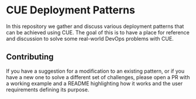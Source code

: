 # CUE Deployment Patterns

In this repository we gather and discuss various deployment patterns that can be achieved using CUE. The goal of this is to have a place for reference and discussion to solve some real-world DevOps problems with CUE.

## Contributing

If you have a suggestion for a modification to an existing pattern, or if you have a new one to solve a different set of challenges, please open a PR with a working example and a README highlighting how it works and the user requirements defining its purpose.
